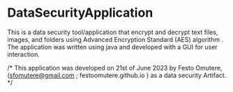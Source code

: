 # DataSecurityApplication
This is a data security tool/application that encrypt and decrypt text files, images, and folders using Advanced Encryption Standard (AES) algorithm . The application was written using java and developed with a GUI for user interaction. 

/*
This application was developed on 21st of June 2023
by Festo Omutere, (sfomutere@gmail.com ; festoomutere.github.io )
as a data security Artifact.
*/

